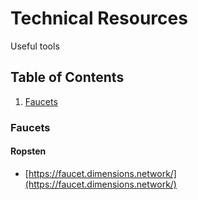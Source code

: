 # Technical Resources

Useful tools

## Table of Contents
1. [Faucets](#faucets)

### Faucets
#### Ropsten
* [https://faucet.dimensions.network/](https://faucet.dimensions.network/)
